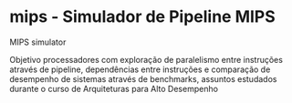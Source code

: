 mips - Simulador de Pipeline MIPS
====

MIPS simulator

Objetivo
processadores com exploração de paralelismo entre instruções através de pipeline, dependências entre instruções e comparação de desempenho de sistemas através de benchmarks, assuntos estudados durante o curso de Arquiteturas para Alto Desempenho

